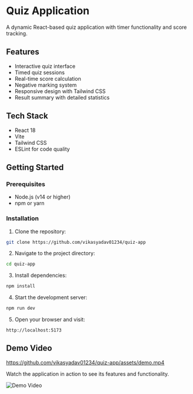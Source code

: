 # Quiz Application

A dynamic React-based quiz application with timer functionality and score tracking.

## Features

- Interactive quiz interface
- Timed quiz sessions
- Real-time score calculation
- Negative marking system
- Responsive design with Tailwind CSS
- Result summary with detailed statistics

## Tech Stack

- React 18
- Vite
- Tailwind CSS
- ESLint for code quality

## Getting Started

### Prerequisites

- Node.js (v14 or higher)
- npm or yarn

### Installation

1. Clone the repository:
```sh
git clone https://github.com/vikasyadav01234/quiz-app
```
2. Navigate to the project directory:
```sh
cd quiz-app
```

3. Install dependencies:
```sh
npm install
```

4. Start the development server:
```sh
npm run dev
```

5. Open your browser and visit:
```
http://localhost:5173
```

## Demo Video

https://github.com/vikasyadav01234/quiz-app/assets/demo.mp4

Watch the application in action to see its features and functionality.

![Demo Video](demo.gif)